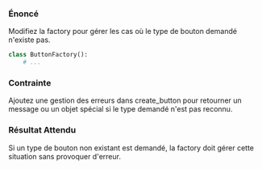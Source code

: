 ### Énoncé

Modifiez la factory pour gérer les cas où le type de bouton demandé n'existe pas.

```python
class ButtonFactory():
    # ...
```

### Contrainte

Ajoutez une gestion des erreurs dans create_button pour retourner un message ou un objet spécial si le type demandé n'est pas reconnu.

### Résultat Attendu

Si un type de bouton non existant est demandé, la factory doit gérer cette situation sans provoquer d'erreur.